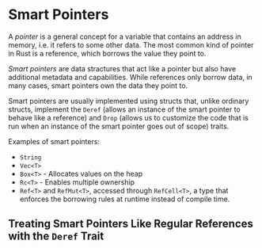 # Smart Pointers

A *pointer* is a general concept for a variable that contains an address in
memory, i.e. it refers to some other data. The most common kind of pointer in
Rust is a reference, which borrows the value they point to.

*Smart pointers* are data stractures that act like a pointer but also have
additional metadata and capabilities. While references only borrow data, in many
cases, smart pointers own the data they point to.

Smart pointers are usually implemented using structs that, unlike ordinary
structs, implement the `Deref` (allows an instance of the smart pointer to
behave like a reference) and `Drop` (allows us to customize the code that is
run when an instance of the smart pointer goes out of scope) traits.

Examples of smart pointers:

*   `String`
*   `Vec<T>`
*   `Box<T>` - Allocates values on the heap
*   `Rc<T>` - Enables multiple ownership
*   `Ref<T>` and `RefMut<T>`, accessed through `RefCell<T>`, a type that
    enforces the borrowing rules at runtime instead of compile time.

## Treating Smart Pointers Like Regular References with the `Deref` Trait


